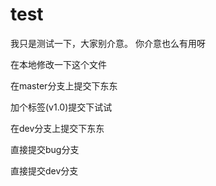 # test
我只是测试一下，大家别介意。
你介意也么有用呀


在本地修改一下这个文件


在master分支上提交下东东

加个标签(v1.0)提交下试试

在dev分支上提交下东东

直接提交bug分支

直接提交dev分支

